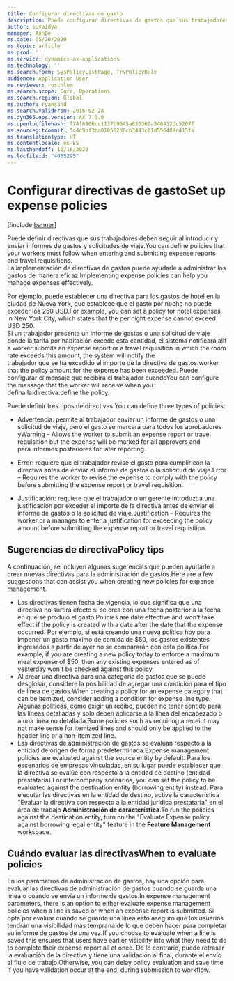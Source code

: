 ```yaml
---
title: Configurar directivas de gasto
description: Puede configurar directivas de gastos que sus trabajadores deben seguir al introducir y enviar informes de gastos y solicitudes de viaje en Microsoft Dynamics 365 Finance.
author: suvaidya
manager: AnnBe
ms.date: 05/20/2020
ms.topic: article
ms.prod: ''
ms.service: dynamics-ax-applications
ms.technology: ''
ms.search.form: SysPolicyListPage, TrvPolicyRule
audience: Application User
ms.reviewer: roschlom
ms.search.scope: Core, Operations
ms.search.region: Global
ms.author: ryansand
ms.search.validFrom: 2016-02-28
ms.dyn365.ops.version: AX 7.0.0
ms.openlocfilehash: f74f6906cc1137b9645a830360a546432dc5207f
ms.sourcegitcommit: 5c4c9bf3ba018562d6cb3443c01d550489c415fa
ms.translationtype: HT
ms.contentlocale: es-ES
ms.lasthandoff: 10/16/2020
ms.locfileid: "4085295"
---
```

# <a name="set-up-expense-policies"></a><span data-ttu-id="bee25-103">Configurar directivas de gasto</span><span class="sxs-lookup"><span data-stu-id="bee25-103">Set up expense policies</span></span>

[!include [banner](../includes/banner.md)]

<span data-ttu-id="bee25-104">Puede definir directivas que sus trabajadores deben seguir al introducir y enviar informes de gastos y solicitudes de viaje.</span><span class="sxs-lookup"><span data-stu-id="bee25-104">You can define policies that your workers must follow when entering and submitting expense reports and travel requisitions.</span></span>         
<span data-ttu-id="bee25-105">La implementación de directivas de gastos puede ayudarle a administrar los gastos de manera eficaz.</span><span class="sxs-lookup"><span data-stu-id="bee25-105">Implementing expense policies can help you manage expenses effectively.</span></span>         

<span data-ttu-id="bee25-106">Por ejemplo, puede establecer una directiva para los gastos de hotel en la ciudad de Nueva York, que establece que el gasto por noche no puede exceder los 250 USD.</span><span class="sxs-lookup"><span data-stu-id="bee25-106">For example, you can set a policy for hotel expenses in New York City, which states that the per night expense cannot exceed USD 250.</span></span>       
<span data-ttu-id="bee25-107">Si un trabajador presenta un informe de gastos o una solicitud de viaje donde la tarifa por habitación excede esta cantidad, el sistema notificará al</span><span class="sxs-lookup"><span data-stu-id="bee25-107">If a worker submits an expense report or a travel requisition in which the room rate exceeds this amount, the system will notify the</span></span>        
<span data-ttu-id="bee25-108">trabajador que se ha excedido el importe de la directiva de gastos.</span><span class="sxs-lookup"><span data-stu-id="bee25-108">worker that the policy amount for the expense has been exceeded.</span></span> <span data-ttu-id="bee25-109">Puede configurar el mensaje que recibirá el trabajador cuando</span><span class="sxs-lookup"><span data-stu-id="bee25-109">You can configure the message that the worker will receive when you</span></span>        
<span data-ttu-id="bee25-110">defina la directiva.</span><span class="sxs-lookup"><span data-stu-id="bee25-110">define the policy.</span></span>      
        
<span data-ttu-id="bee25-111">Puede definir tres tipos de directivas:</span><span class="sxs-lookup"><span data-stu-id="bee25-111">You can define three types of policies:</span></span>         
        
- <span data-ttu-id="bee25-112">Advertencia: permite al trabajador enviar un informe de gastos o una solicitud de viaje, pero el gasto se marcará para todos los aprobadores y</span><span class="sxs-lookup"><span data-stu-id="bee25-112">Warning – Allows the worker to submit an expense report or travel requisition but the expense will be marked for all approvers and</span></span>        
  <span data-ttu-id="bee25-113">para informes posteriores.</span><span class="sxs-lookup"><span data-stu-id="bee25-113">for later reporting.</span></span>        

- <span data-ttu-id="bee25-114">Error: requiere que el trabajador revise el gasto para cumplir con la directiva antes de enviar el informe de gastos o la solicitud de viaje.</span><span class="sxs-lookup"><span data-stu-id="bee25-114">Error – Requires the worker to revise the expense to comply with the policy before submitting the expense report or travel requisition.</span></span>       
 
 - <span data-ttu-id="bee25-115">Justificación: requiere que el trabajador o un gerente introduzca una justificación por exceder el importe de la directiva antes de enviar el informe de gastos o la solicitud de viaje.</span><span class="sxs-lookup"><span data-stu-id="bee25-115">Justification – Requires the worker or a manager to enter a justification for exceeding the policy amount before submitting the expense report or travel requisition.</span></span>        

## <a name="policy-tips"></a><span data-ttu-id="bee25-116">Sugerencias de directiva</span><span class="sxs-lookup"><span data-stu-id="bee25-116">Policy tips</span></span>
<span data-ttu-id="bee25-117">A continuación, se incluyen algunas sugerencias que pueden ayudarle a crear nuevas directivas para la administración de gastos.</span><span class="sxs-lookup"><span data-stu-id="bee25-117">Here are a few suggestions that can assist you when creating new policies for expense management.</span></span> 
* <span data-ttu-id="bee25-118">Las directivas tienen fecha de vigencia, lo que significa que una directiva no surtirá efecto si se crea con una fecha posterior a la fecha en que se produjo el gasto.</span><span class="sxs-lookup"><span data-stu-id="bee25-118">Policies are date effective and won't take effect if the policy is created with a date after the date that the expense occurred.</span></span> <span data-ttu-id="bee25-119">Por ejemplo, si está creando una nueva política hoy para imponer un gasto máximo de comida de $50, los gastos existentes ingresados a partir de ayer no se compararán con esta política.</span><span class="sxs-lookup"><span data-stu-id="bee25-119">For example, if you are creating a new policy today to enforce a maximum meal expense of $50, then any existing expenses entered as of yesterday won't be checked against this policy.</span></span>
* <span data-ttu-id="bee25-120">Al crear una directiva para una categoría de gastos que se puede desglosar, considere la posibilidad de agregar una condición para el tipo de línea de gastos.</span><span class="sxs-lookup"><span data-stu-id="bee25-120">When creating a policy for an expense category that can be itemized, consider adding a condition for expense line type.</span></span> <span data-ttu-id="bee25-121">Algunas políticas, como exigir un recibo, pueden no tener sentido para las líneas detalladas y solo deben aplicarse a la línea del encabezado o a una línea no detallada.</span><span class="sxs-lookup"><span data-stu-id="bee25-121">Some policies such as requiring a receipt may not make sense for itemized lines and should only be applied to the header line or a non-itemized line.</span></span> 
* <span data-ttu-id="bee25-122">Las directivas de administración de gastos se evalúan respecto a la entidad de origen de forma predeterminada.</span><span class="sxs-lookup"><span data-stu-id="bee25-122">Expense management policies are evaluated against the source entity by default.</span></span> <span data-ttu-id="bee25-123">Para los escenarios de empresas vinculadas, en su lugar puede establecer que la directiva se evalúe con respecto a la entidad de destino (entidad prestataria).</span><span class="sxs-lookup"><span data-stu-id="bee25-123">For intercompany scenarios, you can set the policy to be evaluated against the destination entity (borrowing entity) instead.</span></span> <span data-ttu-id="bee25-124">Para ejecutar las directivas en la entidad de destino, active la característica "Evaluar la directiva con respecto a la entidad jurídica prestataria" en el área de trabajo **Administración de característica**.</span><span class="sxs-lookup"><span data-stu-id="bee25-124">To run the policies against the destination entity, turn on the "Evaluate Expense policy against borrowing legal entity" feature in the **Feature Management** workspace.</span></span>

## <a name="when-to-evaluate-policies"></a><span data-ttu-id="bee25-125">Cuándo evaluar las directivas</span><span class="sxs-lookup"><span data-stu-id="bee25-125">When to evaluate policies</span></span>

<span data-ttu-id="bee25-126">En los parámetros de administración de gastos, hay una opción para evaluar las directivas de administración de gastos cuando se guarda una línea o cuando se envía un informe de gastos.</span><span class="sxs-lookup"><span data-stu-id="bee25-126">In expense management parameters, there is an option to either evaluate expense management policies when a line is saved or when an expense report is submitted.</span></span> <span data-ttu-id="bee25-127">Si opta por evaluar cuándo se guarda una línea esto aseguro que los usuarios tendrán una visibilidad más temprana de lo que deben hacer para completar su informe de gastos de una vez.</span><span class="sxs-lookup"><span data-stu-id="bee25-127">If you choose to evaluate when a line is saved this ensures that users have earlier visibility into what they need to do to complete their expense report all at once.</span></span> <span data-ttu-id="bee25-128">De lo contrario, puede retrasar la evaluación de la directiva y tiene una validación al final, durante el envío al flujo de trabajo.</span><span class="sxs-lookup"><span data-stu-id="bee25-128">Otherwise, you can delay policy evaluation and save time if you have validation occur at the end, during submission to workflow.</span></span>
